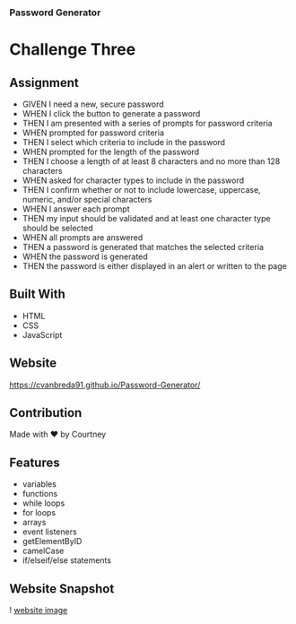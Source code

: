 ### Password Generator
# Challenge Three

## Assignment
- GIVEN I need a new, secure password
- WHEN I click the button to generate a password
- THEN I am presented with a series of prompts for password criteria
- WHEN prompted for password criteria
- THEN I select which criteria to include in the password
- WHEN prompted for the length of the password
- THEN I choose a length of at least 8 characters and no more than 128 characters
- WHEN asked for character types to include in the password
- THEN I confirm whether or not to include lowercase, uppercase, numeric, and/or special characters
- WHEN I answer each prompt
- THEN my input should be validated and at least one character type should be selected
- WHEN all prompts are answered
- THEN a password is generated that matches the selected criteria
- WHEN the password is generated
- THEN the password is either displayed in an alert or written to the page

## Built With
- HTML
- CSS
- JavaScript

## Website
https://cvanbreda91.github.io/Password-Generator/

## Contribution
Made with ❤️ by Courtney

## Features
- variables
- functions
- while loops
- for loops
- arrays
- event listeners
- getElementByID
- camelCase
- if/elseif/else statements

## Website Snapshot
! [website image](https://github.com/cvanbreda91/Password-Generator/blob/main/assets/images/website%20image.jpg)
